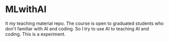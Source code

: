 # MLwithAI
It my teaching material repo. The course is open to graduated students who don't familiar with AI and coding. So I try to use AI to teaching AI and coding. This is a experiment. 
